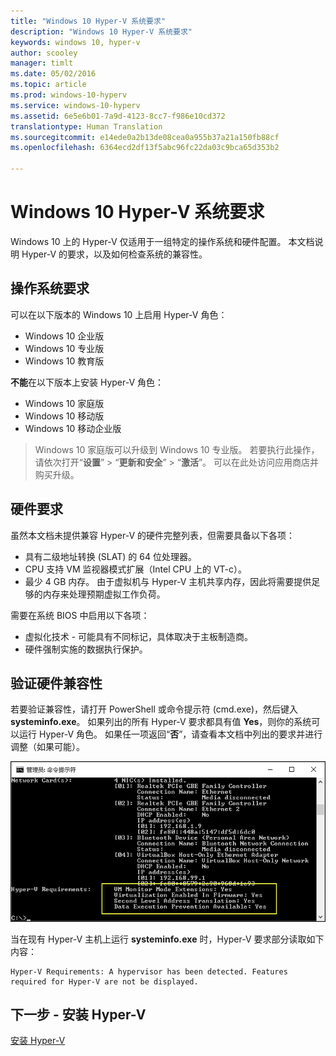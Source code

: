 ```yaml
---
title: "Windows 10 Hyper-V 系统要求"
description: "Windows 10 Hyper-V 系统要求"
keywords: windows 10, hyper-v
author: scooley
manager: timlt
ms.date: 05/02/2016
ms.topic: article
ms.prod: windows-10-hyperv
ms.service: windows-10-hyperv
ms.assetid: 6e5e6b01-7a9d-4123-8cc7-f986e10cd372
translationtype: Human Translation
ms.sourcegitcommit: e14ede0a2b13de08cea0a955b37a21a150fb88cf
ms.openlocfilehash: 6364ecd2df13f5abc96fc22da03c9bca65d353b2

---
```


# Windows 10 Hyper-V 系统要求

Windows 10 上的 Hyper-V 仅适用于一组特定的操作系统和硬件配置。 本文档说明 Hyper-V 的要求，以及如何检查系统的兼容性。

## 操作系统要求

可以在以下版本的 Windows 10 上启用 Hyper-V 角色：

- Windows 10 企业版
- Windows 10 专业版
- Windows 10 教育版

**不能**在以下版本上安装 Hyper-V 角色：

- Windows 10 家庭版
- Windows 10 移动版
- Windows 10 移动企业版

>Windows 10 家庭版可以升级到 Windows 10 专业版。 若要执行此操作，请依次打开“**设置**” > “**更新和安全**” > “**激活**”。 可以在此处访问应用商店并购买升级。

## 硬件要求

虽然本文档未提供兼容 Hyper-V 的硬件完整列表，但需要具备以下各项：
    
- 具有二级地址转换 (SLAT) 的 64 位处理器。
- CPU 支持 VM 监视器模式扩展（Intel CPU 上的 VT-c）。
- 最少 4 GB 内存。 由于虚拟机与 Hyper-V 主机共享内存，因此将需要提供足够的内存来处理预期虚拟工作负荷。

需要在系统 BIOS 中启用以下各项：
- 虚拟化技术 - 可能具有不同标记，具体取决于主板制造商。
- 硬件强制实施的数据执行保护。

## 验证硬件兼容性

若要验证兼容性，请打开 PowerShell 或命令提示符 (cmd.exe)，然后键入 **systeminfo.exe**。 如果列出的所有 Hyper-V 要求都具有值 **Yes**，则你的系统可以运行 Hyper-V 角色。 如果任一项返回“**否**”，请查看本文档中列出的要求并进行调整（如果可能）。

![](media/SystemInfo_upd.png)

当在现有 Hyper-V 主机上运行 **systeminfo.exe** 时，Hyper-V 要求部分读取如下内容：

```
Hyper-V Requirements: A hypervisor has been detected. Features required for Hyper-V are not be displayed.
```

## 下一步 - 安装 Hyper-V
[安装 Hyper-V](walkthrough_install.md)



<!--HONumber=Jun16_HO4-->


